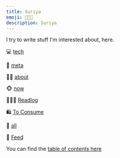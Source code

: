 ```yaml
---
title: Suriya
emoji: 🧑🏻‍💻
description: Suriya
---
```


I try to write stuff I'm interested about, here.


💻  [tech](tech)

🦋  [meta](/meta)

🧙🏻  [about](/about)

🐵   [now](/now)

🧑🏻‍🏫    [Readlog](/readlog)

🛍      [To Consume](/to_consume)

🦾  [all](/all)

🦏   [Feed](/index.xml)

You can find the [table of contents here](/toc)


